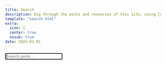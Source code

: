 ```yaml
---
title: Search
description: Dig through the posts and resources of this site, using [elasticlunr.js](http://elasticlunr.com/).
template: "search.html"
extra:
  icon: 🔎
  center: true
  nosub: true
date: 2025-01-01
---
```


<link rel="stylesheet" href="/blog-index.css">

<script src="/elasticlunr.min.js"></script>
<script src="/search_index.en.js"></script>
<script>
    document.addEventListener('DOMContentLoaded', function() {
        const idx = elasticlunr.Index.load(window.searchIndex);
        const searchIcon = document.getElementById('search')
        document.getElementById('footer').style.position = "absolute"
        document.getElementById('footer').style.bottom = "2em"
        document.getElementById('footer').style.left = "0%"
        prevPage = document.referrer ? document.referrer.split('/').pop() : "";
        searchIcon.innerHTML = `<a id="back" href="javascript:history.back()" alt="Back to ${prevPage}" title="Back to ${prevPage}">↩</a>`;

        document.getElementById('search-input').addEventListener('input', function() {
            const query = this.value;
            const results = idx.search(query, {
                fields: {
                    title: {boost: 2},
                    description: {boost: 2},
                    body: {boost: 1},
                },
                expand: true,
            });

            const resultsDiv = document.getElementById('search-results');
            resultsDiv.innerHTML = '';

            results.forEach(result => {
                const item = idx.documentStore.getDoc(result.ref);
                const element = document.createElement('div');
                let section = item.path.substring(item.path.indexOf('/') + 1, item.path.indexOf('/', item.path.indexOf('/') + 1));
                switch (section) {
                    case 'experiments':
                        section += " 🧪";
                        break;
                    case 'blog':
                    section += " 🗞️";
                        break;
                    case 'learn':
                    section += " 👨‍🏫";
                        break;
                    default:
                        section += " 👓";
                        break;
                }
                element.innerHTML = `
                  <div class="blog-card flex" style="text-align:left" onclick="location.href='${item.id}';" onmouseenter=""><div class="blog-details"><p> <span class="title">${item.title}  </span><span style="font-family:monospace;background:var(--a);color:var(--b);font-size:0.8em;border-radius:0.2em;padding:0.3em">${section}</span><br></p><div class="description"><p class="truncate" style="-webkit-line-clamp: 1;"><b> ${item.description} </b> ${item.body.slice(0,300)} <span class="read-on-container" style="padding-left:2em;"><i class="read-on">click to read ⇝</i></span></p></div></div></div>`;
                resultsDiv.appendChild(element);
            });
        });
    });
</script>

<style>
.search-results {
--mask: linear-gradient(to bottom, 
      rgba(0,0,0, 0) 0,   rgba(0,0,0, 1) 7%,   rgba(0,0,0, 1) 80%, 
      rgba(0,0,0, 0) 95%, rgba(0,0,0, 0) 0
  ) 100% 50% / 100% 100% repeat-x;
  mask: var(--mask);
}


</style>

<div class="searchContainer">
            <input class="form-control" type="search" id="search-input" name="search" placeholder="Search posts..." autofocus>
            <div id="search-results" class="search-results" style="max-height:57vh;min-height:57vh;overflow-y:scroll; scrollbar-color: var(--a) var(--b); position: relative;padding-bottom:6em;padding-top:2em;">
                <style>
                    .search-results::-webkit-scrollbar {
                        width: 8px;
                    }
                    .search-results::-webkit-scrollbar-track {
                        background: var(--b);
                    }
                    .search-results::-webkit-scrollbar-thumb {
                        background: var(--a);
                        border-radius: 4px;
                    }
                </style>
            </div>
        </div>

